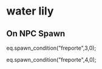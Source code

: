 # water lily
## On NPC Spawn

eq.spawn_condition("freporte",3,0);

eq.spawn_condition("freporte",4,0);